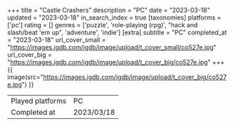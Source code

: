 +++
title = "Castle Crashers"
description = "PC"
date = "2023-03-18"
updated = "2023-03-18"
in_search_index = true
[taxonomies]
platforms = ['pc']
rating = []
genres = ['puzzle', 'role-playing (rpg)', "hack and slash/beat 'em up", 'adventure', 'indie']
[extra]
subtitle = "PC"
completed_at = "2023-03-18"
url_cover_small = "https://images.igdb.com/igdb/image/upload/t_cover_small/co527e.jpg"
url_cover_big = "https://images.igdb.com/igdb/image/upload/t_cover_big/co527e.jpg"
+++
{{ image(src="https://images.igdb.com/igdb/image/upload/t_cover_big/co527e.jpg") }}

|              |            |
| ------------ | ---------- |
| Played platforms    | PC |
| Completed at | 2023/03/18 |


